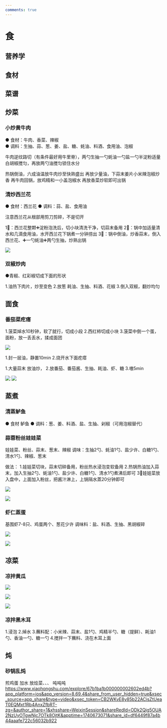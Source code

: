 ```yaml
---
comments: true
---
```

# 食

## 营养学


## 食材


## 菜谱

## 炒菜

### 小炒黄牛肉  
● 食材：牛肉、香菜、辣椒  
● 调料：生抽、蒜、葱、姜、盐、糖、蚝油、料酒、食用油、泡椒  

牛肉逆纹路切（有条件最好用牛里脊），两勺生抽一勺蚝油一勺盐一勺半淀粉适量白胡椒搅匀，再放两勺油搅匀锁住水分

热锅倒油，六成油温放牛肉炒至快熟盛出
再放少量油，下蒜末姜片小米辣泡椒炒香
再牛肉回锅，放鸡精和一小盖泡椒水
再放香菜炒软即可出锅







### 清炒西兰花  
● 食材：西兰花 
● 调料：蒜、盐、食用油  

注意西兰花从根部用剪刀剪碎，不是切开

1⃣️：西兰花整颗➕淀粉泡洗后，切小块清洗干净，切蒜末备用
2⃣️：锅中加适量清水和几滴食用油，水开西兰花下锅煮一分钟捞出
3⃣️：锅中倒油，炒香蒜末，倒入西兰花、➕一勺蚝油➕两勺生抽，炒熟出锅

![](https://philfan-pic.oss-cn-beijing.aliyuncs.com/img/20250309141042087.png)

### 双椒炒肉
●青椒、红彩椒切成下面的形状

1.油热下肉片，炒至变色
2.放葱 耗油、生抽、料酒、花椒
3.倒入双椒，翻炒均匀

## 面食
### 番茄菜疙瘩

1.菠菜焯水10秒钟，软了就行，切成小段
2.西红柿切成小块
3.菠菜中倒一个蛋，面粉，放一丢丢水，揉成面团

![](https://philfan-pic.oss-cn-beijing.aliyuncs.com/img/20250309141053866.png)

1.封一层油，静置10min
2.烧开水下面疙瘩


1.大量蒜末 放油炒，
2.放番茄、番茄酱、生抽、耗油、虾、糖
3.嗷5min

![](https://philfan-pic.oss-cn-beijing.aliyuncs.com/img/20250309141106576.png)
![](https://philfan-pic.oss-cn-beijing.aliyuncs.com/img/20250309141116734.png)
## 蒸煮
### 清蒸鲈鱼
● 食材 鲈鱼
● 调料：葱、姜、料酒、盐、生抽、剁椒（可用泡椒替代）  


### 蒜蓉粉丝娃娃菜  
娃娃菜、粉丝、蒜末、葱末、辣椒
调味：生抽2勺、蚝油1勺、盐少许、白糖1勺、清水1勺、辣椒、葱末

做法：
1.娃娃菜切块，蒜末切碎备用，粉丝热水浸泡变软备用
2.热锅热油加入蒜末，加入生抽2勺、蚝油1勺、盐少许、白糖1勺、清水1勺煮沸后即可
3⃣️娃娃菜放入盘中，上面加入粉丝，把酱汁淋上，上锅隔水蒸20分钟即可

![](https://philfan-pic.oss-cn-beijing.aliyuncs.com/img/20250309141007341.png)

![](https://philfan-pic.oss-cn-beijing.aliyuncs.com/img/20250309141025360.png)
### 虾仁蒸蛋  
基围虾7-8只、鸡蛋两个、葱花少许
调味料：盐、料酒、生抽、黑胡椒碎

![](https://philfan-pic.oss-cn-beijing.aliyuncs.com/img/20250309141132352.png)

![](https://philfan-pic.oss-cn-beijing.aliyuncs.com/img/20250309141142229.png)
## 凉菜
### 凉拌黄瓜  
![](https://philfan-pic.oss-cn-beijing.aliyuncs.com/img/20250309141151522.png)

![](https://philfan-pic.oss-cn-beijing.aliyuncs.com/img/20250309141159171.png)

![](https://philfan-pic.oss-cn-beijing.aliyuncs.com/img/20250309141210885.png)
### 凉拌黑木耳
1.浸泡
2.焯水
3.蘸料配：小米辣、蒜末、盐1勺、鸡精半勺、糖（提鲜）、耗油1勺、香油一勺、糖一勺
4.搅拌一下蘸料、浇在木耳上面

## 炖

### 砂锅乱炖
煎鸡蛋
加水
放烩菜、、、
吨吨吨
https://www.xiaohongshu.com/explore/67b1ba1b000000002602ed4b?app_platform=ios&app_version=8.69.4&share_from_user_hidden=true&xsec_source=app_share&type=video&xsec_token=CB2WKvE8y85b22ACisZtUeaT0EQMxt1Rb4AnxZfbRT-zg=&author_share=1&xhsshare=WeixinSession&shareRedId=ODk2Qjg5OUA2NzUyOTgwNjc7OTk8OjtK&apptime=1740673071&share_id=df6449f87a4b44aaafe722c56032b922




